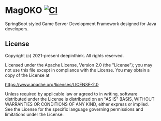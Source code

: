 # MagOKO [![CI](https://github.com/deepinthink/magoko/actions/workflows/ci.yml/badge.svg)](https://github.com/deepinthink/magoko/actions/workflows/ci.yml)
SpringBoot styled Game Server Development Framework designed for Java developers.

## License
Copyright (c) 2021-present deepinthink. All rights reserved.

Licensed under the Apache License, Version 2.0 (the "License");
you may not use this file except in compliance with the License.
You may obtain a copy of the License at

https://www.apache.org/licenses/LICENSE-2.0

Unless required by applicable law or agreed to in writing, software
distributed under the License is distributed on an "AS IS" BASIS,
WITHOUT WARRANTIES OR CONDITIONS OF ANY KIND, either express or implied.
See the License for the specific language governing permissions and
limitations under the License.
